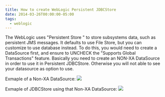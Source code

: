 ```yaml
---
title: How to create WebLogic Persistent JDBCStore
date: 2014-03-26T00:00:00-05:00
tags:
  - weblogic
---
```

The WebLogic uses "Persistent Store " to store subsystems data, such as persistent JMS messages. It defaults to use File Store, but you can customize to use database instead. To do this, you would need to create a DataSource first, and ensure to UNCHECK the "Supports Global Transactions" feature. Basically you need to create an NON-XA DataSource in order to use it in Persistent JDBCStore. Otherwise you will not able to see your datasource as option to use.

Exmaple of a Non-XA DataSource:
![](/images/posts/2014/wls-datasource.png)

Exmaple of JDBCStore using that Non-XA DataSource: 
![](/images/posts/2014/wls-datasource-jdbcstore.png)
